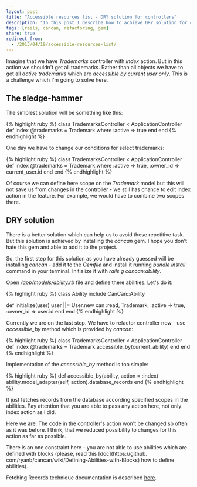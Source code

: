 ```yaml
---
layout: post
title: "Accessible resources list - DRY solution for controllers"
description: "In this post I describe how to achieve DRY solution for controller's actions which return the list of scoped objects. In the another words I show here how to avoid repetitive changes in controllers actions like this: Model.where :active => true"
tags: [rails, cancan, refactoring, gem]
share: true
redirect_from:
  - /2013/04/18/accessible-resources-list/
---
```



Imagine that we have *Trademarks* controller with *index* action. But in this action we shouldn't get all trademarks. Rather than all objects we have to get all *active trademarks* which are *accessible by current user only*. This is a challenge which I'm going to solve here.

## The sledge-hammer

The simplest solution will be something like this:

{% highlight ruby %}
class TrademarksController < ApplicationController
  def index
    @trademarks = Trademark.where :active => true
  end
end
{% endhighlight %}

One day we have to change our conditions for select trademarks:

{% highlight ruby %}
class TrademarksController < ApplicationController
  def index
    @trademarks = Trademark.where :active => true, :owner_id => current_user.id
  end
end
{% endhighlight %}

Of course we can define here scope on the *Trademark* model but this will not save us from changes in the controller - we still has chance to edit index action in the feature. For example, we would have to combine two scopes there.

## DRY solution

There is a better solution which can help us to avoid these repetitive task. But this solution is achieved by installing the *cancan* gem. I hope you don't hate this gem and able to add it to the project.

So, the first step for this solution as you have already guessed will be installing *cancan* - add it to the *Gemfile* and install it running *bundle install* command in your terminal. Initialize it with *rails g cancan:ability*.

Open */app/models/ability.rb* file and define there abilities. Let's do it:


{% highlight ruby %}
class Ability
  include CanCan::Ability

  def initialize(user)
    user ||= User.new
    can :read, Trademark, :active => true, :owner_id => user.id
  end
end
{% endhighlight %}

Currently we are on the last step. We have to refactor controller now - use *accessible_by* method which is provided by *cancan*:

{% highlight ruby %}
class TrademarksController < ApplicationController
  def index
    @trademarks = Trademark.accessible_by(current_ability)
  end
end
{% endhighlight %}

Implementation of the *accessible_by* method is too simple:

{% highlight ruby %}
def accessible_by(ability, action = :index)
  ability.model_adapter(self, action).database_records
end
{% endhighlight %}

It just fetches records from the database according specified scopes in the abilities. Pay attention that you are able to pass any action here, not only index action as I did.

Here we are. The code in the controller's action won't be changed so often as it was before. I think, that we reduced possibility to changes for this action as far as possible.

There is an one constraint here - you are not able to use abilities which are defined with blocks (please, read this [doc](https://github.
com/ryanb/cancan/wiki/Defining-Abilities-with-Blocks) how to define abilities).

Fetching Records technique documentation is described [here](https://github.com/ryanb/cancan/wiki/Fetching-Records).
